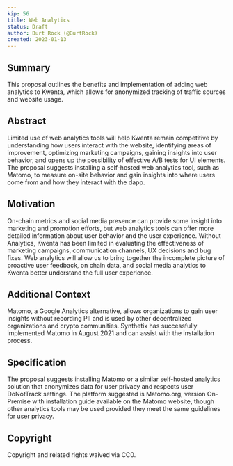 ```yaml
---
kip: 56
title: Web Analytics
status: Draft
author: Burt Rock (@BurtRock)
created: 2023-01-13
---
```


## Summary

This proposal outlines the benefits and implementation of adding web analytics to Kwenta, which allows for anonymized tracking of traffic sources and website usage.

## Abstract

Limited use of web analytics tools will help Kwenta remain competitive by understanding how users interact with the website, identifying areas of improvement, optimizing marketing campaigns, gaining insights into user behavior, and opens up the possibility of effective A/B tests for UI elements. The proposal suggests installing a self-hosted web analytics tool, such as Matomo, to measure on-site behavior and gain insights into where users come from and how they interact with the dapp.

## Motivation

On-chain metrics and social media presence can provide some insight into marketing and promotion efforts, but web analytics tools can offer more detailed information about user behavior and the user experience. Without Analytics, Kwenta has been limited in evaluating the effectiveness of marketing campaigns, communication channels, UX decisions and bug fixes. Web analytics will allow us to bring together the incomplete picture of proactive user feedback, on chain data, and social media analytics to Kwenta better understand the full user experience.

## Additional Context

Matomo, a Google Analytics alternative, allows organizations to gain user insights without recording PII and is used by other decentralized organizations and crypto communities. Synthetix has successfully implemented Matomo in August 2021 and can assist with the installation process.

## Specification

The proposal suggests installing Matomo or a similar self-hosted analytics solution that anonymizes data for user privacy and respects user DoNotTrack settings. The platform suggested is Matomo.org, version On-Premise with installation guide available on the Matomo website, though other analytics tools may be used provided they meet the same guidelines for user privacy.

## Copyright

Copyright and related rights waived via CC0.
